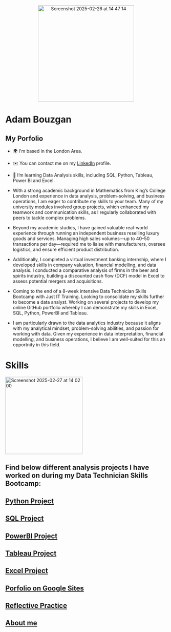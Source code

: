 <div align = "center">
<img  width="300" alt="Screenshot 2025-02-26 at 14 47 14" src="https://github.com/user-attachments/assets/99a32113-c56b-4be5-9b00-e8412f3edf75" />
</div>



# **Adam Bouzgan**
## My Porfolio
* 🌍 I'm based in the London Area.

* ✉️  You can contact me on my [LinkedIn](https://www.linkedin.com/in/adam-bouzgan-293301346/) profile.

* 🧠  I’m learning Data Analysis skills, including SQL, Python, Tableau, Power BI and Excel.

* With a strong academic background in Mathematics from King’s College London and experience in data analysis, problem-solving, and business operations, I am eager to contribute my skills to your team. Many of my university modules involved group projects, which enhanced my teamwork and communication skills, as I regularly collaborated with peers to tackle complex problems.
  
* Beyond my academic studies, I have gained valuable real-world experience through running an independent business reselling luxury goods and services. Managing high sales volumes—up to 40–50 transactions per day—required me to liaise with manufacturers, oversee logistics, and ensure efficient product distribution.
  
* Additionally, I completed a virtual investment banking internship, where I developed skills in company valuation, financial modelling, and data analysis. I conducted a comparative analysis of firms in the beer and spirits industry, building a discounted cash flow (DCF) model in Excel to assess potential mergers and acquisitions.
  
* Coming to the end of a 8-week intensive Data Technician Skills Bootcamp with Just IT Training. Looking to consolidate my skills further to become a data analyst. Working on several projects to develop my online GitHub portfolio whereby I can demonstrate my skills in Excel, SQL, Python, PowerBI and Tableau.
  
* I am particularly drawn to the data analytics industry because it aligns with my analytical mindset, problem-solving abilities, and passion for working with data. Given my experience in data interpretation, financial modelling, and business operations, I believe I am well-suited for this an opportnity in this field.

# Skills
<img width="241" alt="Screenshot 2025-02-27 at 14 02 00" src="https://github.com/user-attachments/assets/a82911c7-b9db-4ccf-a6c3-52e8891a2697" />






<!---
adambouzgan/adambouzgan is a ✨ special ✨ repository because its `README.md` (this file) appears on your GitHub profile.
You can click the Preview link to take a look at your changes.
--->
## Find below different analysis projects I have worked on during my Data Technician Skills Bootcamp:

## <a href="https://adambouzgan.github.io/Python-Project/" target="_blank">Python Project</a>

## <a href="https://adambouzgan.github.io/SQL-Project/" target="_blank">SQL Project</a>

## <a href="https://adambouzgan.github.io/PowerBI-Project/" target="_blank">PowerBI Project</a>

## <a href="https://adambouzgan.github.io/Tableau-Project/" target="_blank">Tableau Project</a>

## <a href="https://adambouzgan.github.io/Excel-Project/" target="_blank">Excel Project</a>

## <a href="https://sites.google.com/view/adambouzgan?usp=sharing" target="_blank">Porfolio on Google Sites</a>

## <a href="https://sites.google.com/view/adambouzgan?usp=sharing" target="_blank">Reflective Practice</a>

## <a href="https://sites.google.com/view/adambouzgan?usp=sharing" target="_blank">About me</a>


